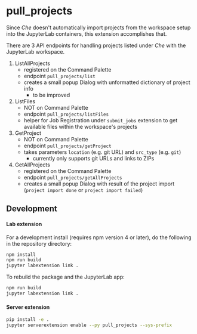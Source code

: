 # pull_projects

Since _Che_ doesn't automatically import projects from the workspace setup into the JupyterLab containers, this extension accomplishes that.

There are 3 API endpoints for handling projects listed under _Che_ with the JupyterLab workspace.

1. ListAllProjects
	- registered on the Command Palette
	- endpoint `pull_projects/list`
	- creates a small popup Dialog with unformatted dictionary of project info
		- to be improved
2. ListFiles
	- NOT on Command Palette
	- endpoint `pull_projects/listFiles`
	- helper for Job Registration under `submit_jobs` extension to get available files within the workspace's projects
2. GetProject
	- NOT on Command Palette
	- endpoint `pull_projects/getProject`
	- takes parameters `location` (e.g. git URL) and `src_type` (e.g. `git`)
		- currently only supports git URLs and links to ZIPs
3. GetAllProjects
	- registered on the Command Palette
	- endpoint `pull_projects/getAllProjects`
	- creates a small popup Dialog with result of the project import (`project import done` or `project import failed`)


## Development

#### Lab extension
For a development install (requires npm version 4 or later), do the following in the repository directory:

```bash
npm install
npm run build
jupyter labextension link .
```

To rebuild the package and the JupyterLab app:

```bash
npm run build
jupyter labextension link .
```


#### Server extension

```bash
pip install -e .
jupyter serverextension enable --py pull_projects --sys-prefix

```
